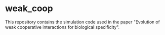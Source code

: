 # weak_coop
This repository contains the simulation code used in the paper "Evolution of weak cooperative interactions for biological specificity".
